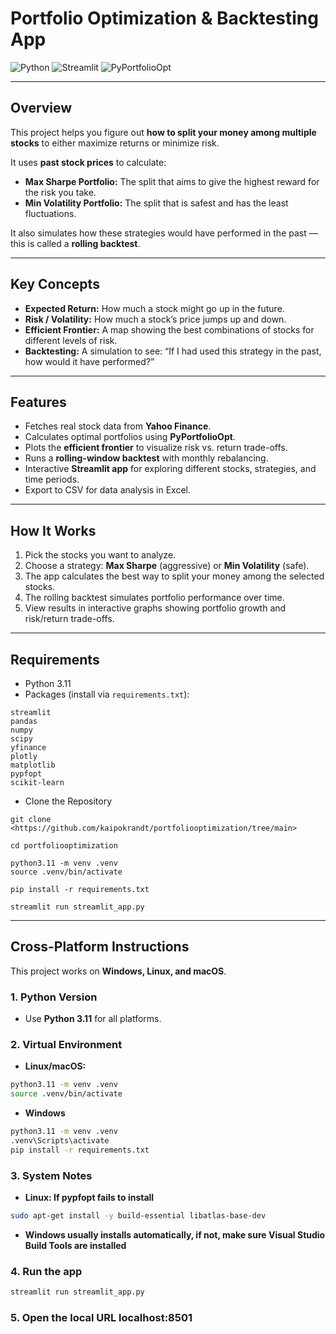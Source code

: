 # Portfolio Optimization & Backtesting App

![Python](https://img.shields.io/badge/Python-3.11-blue)
![Streamlit](https://img.shields.io/badge/Streamlit-App-green)
![PyPortfolioOpt](https://img.shields.io/badge/PyPortfolioOpt-Enabled-orange)

---

## Overview

This project helps you figure out **how to split your money among multiple stocks** to either maximize returns or minimize risk.  

It uses **past stock prices** to calculate:

- **Max Sharpe Portfolio:** The split that aims to give the highest reward for the risk you take.  
- **Min Volatility Portfolio:** The split that is safest and has the least fluctuations.  

It also simulates how these strategies would have performed in the past — this is called a **rolling backtest**.

---

## Key Concepts

- **Expected Return:** How much a stock might go up in the future.  
- **Risk / Volatility:** How much a stock’s price jumps up and down.  
- **Efficient Frontier:** A map showing the best combinations of stocks for different levels of risk.  
- **Backtesting:** A simulation to see: “If I had used this strategy in the past, how would it have performed?”

---

## Features

- Fetches real stock data from **Yahoo Finance**.  
- Calculates optimal portfolios using **PyPortfolioOpt**.  
- Plots the **efficient frontier** to visualize risk vs. return trade-offs.  
- Runs a **rolling-window backtest** with monthly rebalancing.  
- Interactive **Streamlit app** for exploring different stocks, strategies, and time periods.
- Export to CSV for data analysis in Excel.

---

## How It Works

1. Pick the stocks you want to analyze.  
2. Choose a strategy: **Max Sharpe** (aggressive) or **Min Volatility** (safe).  
3. The app calculates the best way to split your money among the selected stocks.  
4. The rolling backtest simulates portfolio performance over time.  
5. View results in interactive graphs showing portfolio growth and risk/return trade-offs.

---

## Requirements

- Python 3.11  
- Packages (install via `requirements.txt`):

```text
streamlit
pandas
numpy
scipy
yfinance
plotly
matplotlib
pypfopt
scikit-learn
```

- Clone the Repository
```
git clone <https://github.com/kaipokrandt/portfoliooptimization/tree/main>

cd portfoliooptimization

python3.11 -m venv .venv
source .venv/bin/activate

pip install -r requirements.txt

streamlit run streamlit_app.py
```

---

## Cross-Platform Instructions

This project works on **Windows, Linux, and macOS**.  

### 1. Python Version
- Use **Python 3.11** for all platforms.  

### 2. Virtual Environment
- **Linux/macOS:**
```bash
python3.11 -m venv .venv
source .venv/bin/activate
```

- **Windows**
```bash
python3.11 -m venv .venv
.venv\Scripts\activate
pip install -r requirements.txt
```

### 3. System Notes

- **Linux: If pypfopt fails to install**
```bash
sudo apt-get install -y build-essential libatlas-base-dev
```

- **Windows usually installs automatically, if not, make sure Visual Studio Build Tools are installed**

### 4. Run the app
```bash
streamlit run streamlit_app.py
```

### 5. Open the local URL localhost:8501